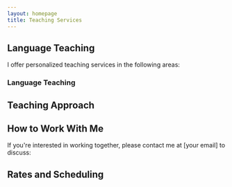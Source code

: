 ```yaml
---
layout: homepage
title: Teaching Services
---
```


## Language Teaching

I offer personalized teaching services in the following areas:

### Language Teaching


## Teaching Approach


## How to Work With Me
If you're interested in working together, please contact me at [your email] to discuss:

## Rates and Scheduling
